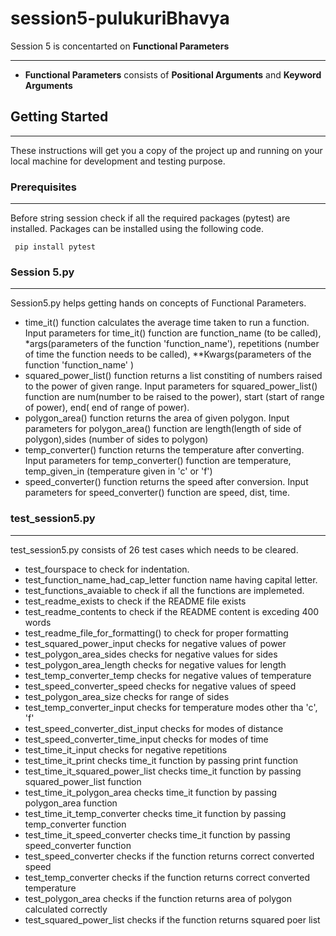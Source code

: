 # session5-pulukuriBhavya
Session 5 is concentarted on **Functional Parameters**
***
- **Functional Parameters** consists of **Positional Arguments** and **Keyword Arguments**


## Getting Started
***
These instructions will get you a copy of the project up and running on your local machine for development and testing purpose.

### Prerequisites
***
Before string session check if all the required packages (pytest) are installed. Packages can be installed using the following code.
```
 pip install pytest
 ```

### Session 5.py
***

Session5.py helps getting hands on concepts of Functional Parameters.

- time_it() function calculates the average time taken to run a function. Input parameters for time_it() function are function_name (to be called), *args(parameters of the function 'function_name'), repetitions (number of time the function needs to be called), **Kwargs(parameters of the function 'function_name' )
- squared_power_list() function returns a list constiting of numbers raised to the power of given range. Input parameters for squared_power_list() function are num(number to be raised to the power), start (start of range of power), end( end of range of power).
- polygon_area() function returns the area of given polygon. Input parameters for polygon_area() function are length(length of side of polygon),sides (number of sides to polygon)
- temp_converter() function returns the temperature after converting. Input parameters for temp_converter() function are temperature, temp_given_in (temperature given in 'c' or 'f')
- speed_converter() function returns the speed after conversion. Input parameters for speed_converter() function are speed, dist, time. 

### test_session5.py

***

test_session5.py consists of 26 test cases which needs to be cleared.

- test_fourspace to check for indentation.
- test_function_name_had_cap_letter function name having capital letter.
- test_functions_avaiable to check if all the functions are implemeted.
- test_readme_exists to check if the README file exists
- test_readme_contents to check if the README content is exceding 400 words
- test_readme_file_for_formatting() to check for proper formatting
- test_squared_power_input checks for negative values of power
- test_polygon_area_sides checks for negative values for sides
- test_polygon_area_length checks for negative values for length
- test_temp_converter_temp checks for negative values of temperature
- test_speed_converter_speed checks for negative values of speed
- test_polygon_area_size checks for range of sides
- test_temp_converter_input checks for temperature modes other tha 'c', 'f'
- test_speed_converter_dist_input checks for modes of distance
- test_speed_converter_time_input checks for modes of time 
- test_time_it_input checks for negative repetitions 
- test_time_it_print checks time_it function by passing print function
- test_time_it_squared_power_list checks time_it function by passing squared_power_list function
- test_time_it_polygon_area checks time_it function by passing polygon_area function
- test_time_it_temp_converter checks time_it function by passing temp_converter function
- test_time_it_speed_converter checks time_it function by passing speed_converter function
- test_speed_converter checks if the function returns correct converted speed
- test_temp_converter checks if the function returns correct converted temperature
- test_polygon_area checks if the function returns area of polygon calculated correctly
- test_squared_power_list checks if the function returns squared poer list